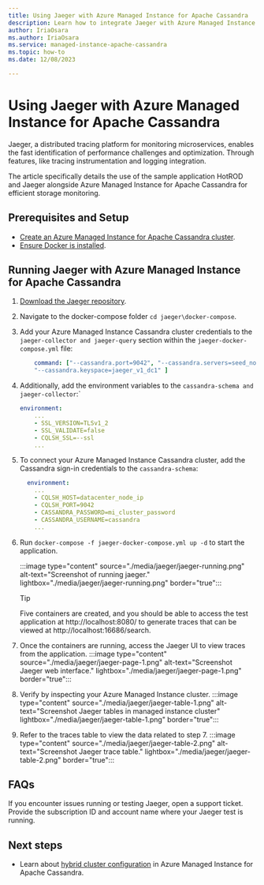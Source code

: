 ```yaml
---
title: Using Jaeger with Azure Managed Instance for Apache Cassandra
description: Learn how to integrate Jaeger with Azure Managed Instance for Apache Cassandra for efficient storage monitoring.
author: IriaOsara
ms.author: IriaOsara
ms.service: managed-instance-apache-cassandra
ms.topic: how-to
ms.date: 12/08/2023

---
```


# Using Jaeger with Azure Managed Instance for Apache Cassandra

Jaeger, a distributed tracing platform for monitoring microservices, enables the fast identification of performance challenges and optimization. Through features, like tracing instrumentation and logging integration.

The article specifically details the use of the sample application HotROD and Jaeger alongside Azure Managed Instance for Apache Cassandra for efficient storage monitoring.


## Prerequisites and Setup
* [Create an Azure Managed Instance for Apache Cassandra cluster](create-cluster-cli.md).
* [Ensure Docker is installed](https://www.docker.com/get-started/).


## Running Jaeger with Azure Managed Instance for Apache Cassandra
1. [Download the Jaeger repository](https://github.com/jaegertracing/jaeger.git).
1. Navigate to the docker-compose folder `cd jaeger\docker-compose`.
1. Add your Azure Managed Instance Cassandra cluster credentials to the `jaeger-collector and jaeger-query` section within the `jaeger-docker-compose.yml` file:

    ```yml
        command: ["--cassandra.port=9042", "--cassandra.servers=seed_nodes_mi_datacenters", "--cassandra.username=cassandra", "--cassandra.password=cassandra_mi_password","--cassandra.tls.skip-host-verify","--cassandra.tls.enabled", 
        "--cassandra.keyspace=jaeger_v1_dc1" ]
    ``` 

1. Additionally, add the environment variables to the `cassandra-schema and jaeger-collector`:`

    ```yml
    environment: 
        ...
        - SSL_VERSION=TLSv1_2
        - SSL_VALIDATE=false
        - CQLSH_SSL=--ssl
        ...
    ```
1. To connect your Azure Managed Instance Cassandra cluster, add the Cassandra sign-in credentials to the `cassandra-schema`:
    ```yml
      environment:
        ...
        - CQLSH_HOST=datacenter_node_ip
        - CQLSH_PORT=9042
        - CASSANDRA_PASSWORD=mi_cluster_password
        - CASSANDRA_USERNAME=cassandra
        ...
    ```
1. Run `docker-compose -f jaeger-docker-compose.yml up -d` to start the application.

    :::image type="content" source="./media/jaeger/jaeger-running.png" alt-text="Screenshot of running jaeger." lightbox="./media/jaeger/jaeger-running.png" border="true":::

    > [!TIP]
    > Five containers are created, and you should be able to access the test application at http://localhost:8080/ to generate traces that can be viewed at http://localhost:16686/search.

1. Once the containers are running, access the Jaeger UI to view traces from the application.
    :::image type="content" source="./media/jaeger/jaeger-page-1.png" alt-text="Screenshot Jaeger web interface." lightbox="./media/jaeger/jaeger-page-1.png" border="true":::

1. Verify by inspecting your Azure Managed Instance cluster.
    :::image type="content" source="./media/jaeger/jaeger-table-1.png" alt-text="Screenshot Jaeger tables in managed instance cluster" lightbox="./media/jaeger/jaeger-table-1.png" border="true":::

1.  Refer to the traces table to view the data related to step 7.
    :::image type="content" source="./media/jaeger/jaeger-table-2.png" alt-text="Screenshot Jaeger trace table." lightbox="./media/jaeger/jaeger-table-2.png" border="true":::


## FAQs
If you encounter issues running or testing Jaeger, open a support ticket. Provide the subscription ID and account name where your Jaeger test is running.

## Next steps
- Learn about [hybrid cluster configuration](configure-hybrid-cluster.md) in Azure Managed Instance for Apache Cassandra.